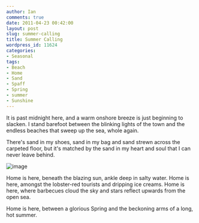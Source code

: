 ```yaml
---
author: Ian
comments: true
date: 2011-04-23 00:42:00
layout: post
slug: summer-calling
title: Summer Calling
wordpress_id: 11624
categories:
- Seasonal
tags:
- Beach
- Home
- Sand
- Spaff
- Spring
- summer
- Sunshine
---
```


It is past midnight here, and a warm onshore breeze is just beginning to slacken. I stand barefoot between the blinking lights of the town and the endless beaches that sweep up the sea, whole again.

There's sand in my shoes, sand in my bag and sand strewn across the carpeted floor, but it's matched by the sand in my heart and soul that I can never leave behind.

 ![image](//files.ianrenton.com/sites/blog/2011/04/wpid-IMG_20110422_135846.jpg)

Home is here, beneath the blazing sun, ankle deep in salty water. Home is here, amongst the lobster-red tourists and dripping ice creams. Home is here, where barbecues cloud the sky and stars reflect upwards from the open sea.

Home is here, between a glorious Spring and the beckoning arms of a long, hot summer.
